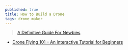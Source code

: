 ```yaml
---
published: true
title: How to Build a Drone
tags: drone maker
---
```

> [A Definitive Guide For Newbies](http://beginnerflyer.com/build-a-drone/)

- [Drone Flying 101 – An Interactive Tutorial for Beginners](https://news.ycombinator.com/item?id=40449278)